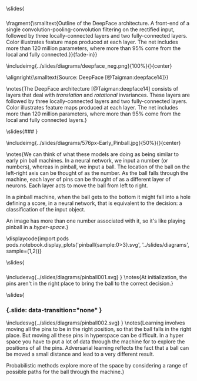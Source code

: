 \slides{
###

\fragment{\smalltext{Outline of the DeepFace architecture. A front-end of a single convolution-pooling-convolution filtering on the rectified input, followed by three locally-connected layers and two fully-connected layers. Color illustrates feature maps produced at each layer. The net includes more than 120 million parameters, where more than 95% come from the local and fully connected.}}{fade-in}}

\includeimg{../slides/diagrams/deepface_neg.png}{100%}{}{center}

\alignright{\smalltext{Source: DeepFace [@Taigman:deepface14]}}

\notes{The DeepFace architecture [@Taigman:deepface14] consists of layers that deal  with *translation* and *rotational* invariances. These layers are followed by three locally-connected layers and two fully-connected layers. Color illustrates feature maps produced at each layer. The net includes more than 120 million parameters, where more than 95% come from the local and fully connected layers.}

\slides{### }

\includeimg{../slides/diagrams/576px-Early_Pinball.jpg}{50%}{}{center}

\notes{We can think of what these models are doing as being similar to early pin ball machines. In a neural network, we input a number (or numbers), whereas in pinball, we input a ball. The location of the ball on the left-right axis can be thought of as the number. As the ball falls through the machine, each layer of pins can be thought of as a different layer of neurons. Each layer acts to move the ball from left to right. 

In a pinball machine, when the ball gets to the bottom it might fall into a hole defining a score, in a neural network, that is equivalent to the decision: a classification of the input object. 

An image has more than one number associated with it, so it's like playing pinball in a *hyper-space*.}

\displaycode{import pods
pods.notebook.display_plots('pinball{sample:0>3}.svg', 
                            '../slides/diagrams', sample=(1,2))}

\slides{
###

\includesvg{../slides/diagrams/pinball001.svg}
}
\notes{At initialization, the pins aren't in the right place to bring the ball to the correct decision.}

\slides{
### {.slide: data-transition="none" }

\includesvg{../slides/diagrams/pinball002.svg}
}
\notes{Learning involves moving all the pins to be in the right position, so that the ball falls in the right place. But moving all these pins in hyperspace can be difficult. In a hyper space you have to put a lot of data through the machine for to explore the positions of all the pins. Adversarial learning reflects the fact that a ball can be moved a small distance and lead to a very different result.

Probabilistic methods explore more of the space by considering a range of possible paths for the ball through the machine.}
